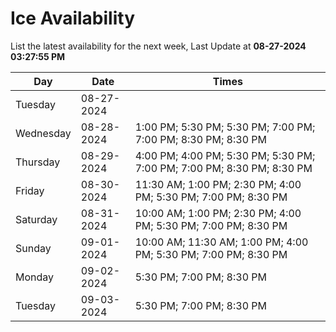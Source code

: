 # Ice Availability

List the latest availability for the next week, Last Update at **08-27-2024 03:27:55 PM**

| Day         | Date        | Times       |
| ----------- | ----------- | ----------- |
|Tuesday|08-27-2024||
|Wednesday|08-28-2024|1:00 PM; 5:30 PM; 5:30 PM; 7:00 PM; 7:00 PM; 8:30 PM; 8:30 PM|
|Thursday|08-29-2024|4:00 PM; 4:00 PM; 5:30 PM; 5:30 PM; 7:00 PM; 7:00 PM; 8:30 PM; 8:30 PM|
|Friday|08-30-2024|11:30 AM; 1:00 PM; 2:30 PM; 4:00 PM; 5:30 PM; 7:00 PM; 8:30 PM|
|Saturday|08-31-2024|10:00 AM; 1:00 PM; 2:30 PM; 4:00 PM; 5:30 PM; 7:00 PM; 8:30 PM|
|Sunday|09-01-2024|10:00 AM; 11:30 AM; 1:00 PM; 4:00 PM; 5:30 PM; 7:00 PM; 8:30 PM|
|Monday|09-02-2024|5:30 PM; 7:00 PM; 8:30 PM|
|Tuesday|09-03-2024|5:30 PM; 7:00 PM; 8:30 PM|
